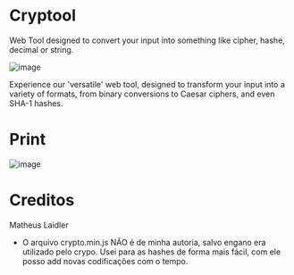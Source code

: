 # Cryptool
 Web Tool designed to convert your input into something like cipher, hashe, decimal or string.
 
![image](https://github.com/matheuslaidler/Cryptool/assets/76860503/7d3b3230-c926-44bb-ae75-d4c287ca1295)

Experience our 'versatile' web tool, designed to transform your input into a variety of formats, from binary conversions to Caesar ciphers, and even SHA-1 hashes.


# Print

![image](https://github.com/matheuslaidler/Cryptool/assets/76860503/69fd55b5-433b-481f-ab90-bbb05cfcd067)


# Creditos

Matheus Laidler

 - O arquivo crypto.min.js NÃO é de minha autoria, salvo engano era utilizado pelo crypo. Usei para as hashes de forma mais fácil, com ele posso add novas codificações com o tempo.
